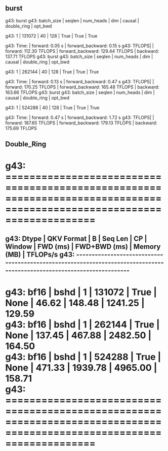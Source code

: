 ## burst
g43: burst
g43:       batch_size   |     seqlen     |   num_heads    |      dim       |     causal     |  double_ring   |    opt_bwd   
  
g43:           1        |     131072     |       40       |      128       |      True      |      True      |      True    
  
g43:    Time: | forward: 0.05 s | forward_backward: 0.15 s
g43:    TFLOPS| | forward: 112.30 TFLOPS | forward_backward: 129.44 TFLOPS | backward: 137.71 TFLOPS
g43: burst
g43:       batch_size   |     seqlen     |   num_heads    |      dim       |     causal     |  double_ring   |    opt_bwd   
  
g43:           1        |     262144     |       40       |      128       |      True      |      True      |      True    
  
g43:    Time: | forward: 0.13 s | forward_backward: 0.47 s
g43:    TFLOPS| | forward: 170.25 TFLOPS | forward_backward: 165.48 TFLOPS | backward: 163.66 TFLOPS
g43: burst
g43:       batch_size   |     seqlen     |   num_heads    |      dim       |     causal     |  double_ring   |    opt_bwd   
  
g43:           1        |     524288     |       40       |      128       |      True      |      True      |      True    
  
g43:    Time: | forward: 0.47 s | forward_backward: 1.72 s
g43:    TFLOPS| | forward: 187.65 TFLOPS | forward_backward: 179.13 TFLOPS | backward: 175.69 TFLOPS


## Double_Ring
g43: =======================================================================================================================
=
g43:  Dtype   | QKV Format |  B   | Seq Len |  CP   | Window  |  FWD (ms)  | FWD+BWD (ms) | Memory (MB)  |  TFLOPs/s 
g43: -----------------------------------------------------------------------------------------------------------------------
-
g43:   bf16   |   bshd   |  1   | 131072  | True  |  None   |   46.62    |    148.48    |   1241.25    |   129.59  
g43:   bf16   |   bshd   |  1   | 262144  | True  |  None   |   137.45   |    467.88    |   2482.50    |   164.50  
g43:   bf16   |   bshd   |  1   | 524288  | True  |  None   |   471.33   |   1939.78    |   4965.00    |   158.71  
g43: =======================================================================================================================
=
